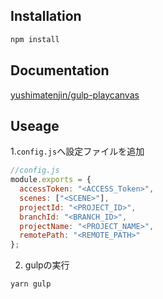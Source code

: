 
## Installation
```bash
npm install
```

## Documentation
[yushimatenjin/gulp-playcanvas](https://github.com/yushimatenjin/gulp-playcanvas)

## Useage

1.`config.js`へ設定ファイルを追加

```javascript
//config.js
module.exports = {
  accessToken: "<ACCESS_Token>",
  scenes: ["<SCENE>"],
  projectId: "<PROJECT_ID>",
  branchId: "<BRANCH_ID>",
  projectName: "<PROJECT_NAME>",
  remotePath: "<REMOTE_PATH>"
};
```

2. gulpの実行
```bash
yarn gulp
```